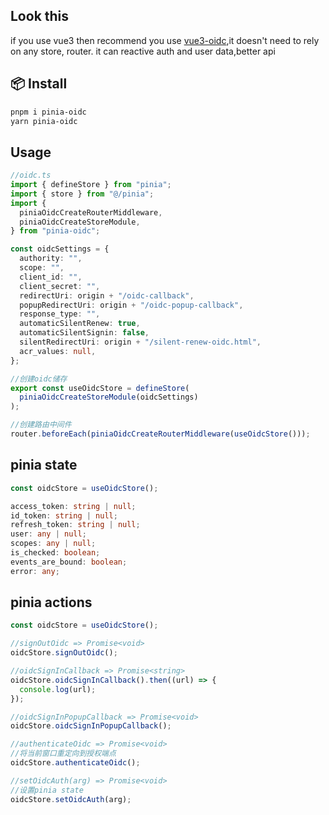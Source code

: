 ## Look this

if you use vue3 then recommend you use [vue3-oidc](https://github.com/zhazhazhu/vue3-oidc),it doesn't need to rely on any store, router. it can reactive auth and user data,better api

## 📦 Install

```bash
pnpm i pinia-oidc
yarn pinia-oidc
```

## Usage

```ts
//oidc.ts
import { defineStore } from "pinia";
import { store } from "@/pinia";
import {
  piniaOidcCreateRouterMiddleware,
  piniaOidcCreateStoreModule,
} from "pinia-oidc";

const oidcSettings = {
  authority: "",
  scope: "",
  client_id: "",
  client_secret: "",
  redirectUri: origin + "/oidc-callback",
  popupRedirectUri: origin + "/oidc-popup-callback",
  response_type: "",
  automaticSilentRenew: true,
  automaticSilentSignin: false,
  silentRedirectUri: origin + "/silent-renew-oidc.html",
  acr_values: null,
};

//创建oidc储存
export const useOidcStore = defineStore(
  piniaOidcCreateStoreModule(oidcSettings)
);

//创建路由中间件
router.beforeEach(piniaOidcCreateRouterMiddleware(useOidcStore()));
```

## pinia state

```ts
const oidcStore = useOidcStore();

access_token: string | null;
id_token: string | null;
refresh_token: string | null;
user: any | null;
scopes: any | null;
is_checked: boolean;
events_are_bound: boolean;
error: any;
```

## pinia actions

```ts
const oidcStore = useOidcStore();

//signOutOidc => Promise<void>
oidcStore.signOutOidc();

//oidcSignInCallback => Promise<string>
oidcStore.oidcSignInCallback().then((url) => {
  console.log(url);
});

//oidcSignInPopupCallback => Promise<void>
oidcStore.oidcSignInPopupCallback();

//authenticateOidc => Promise<void>
//将当前窗口重定向到授权端点
oidcStore.authenticateOidc();

//setOidcAuth(arg) => Promise<void>
//设置pinia state
oidcStore.setOidcAuth(arg);
```
